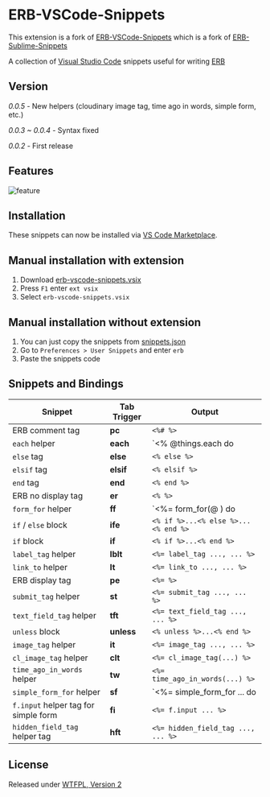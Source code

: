 # ERB-VSCode-Snippets

This extension is a fork of [ERB-VSCode-Snippets](https://github.com/ZneuRay/ERB-VSCode-Snippets) which is a fork of [ERB-Sublime-Snippets](https://github.com/matthewrobertson/ERB-Sublime-Snippets)

A collection of [Visual Studio Code](https://code.visualstudio.com/) snippets useful for writing [ERB](http://ruby-doc.org/stdlib-1.9.3/libdoc/erb/rdoc/ERB.html)

## Version

_0.0.5_ - New helpers (cloudinary image tag, time ago in words, simple form, etc.)

_0.0.3 ~ 0.0.4_ - Syntax fixed

_0.0.2_ - First release

## Features

![feature](images/feature.gif?raw=true)

## Installation

These snippets can now be installed via [VS Code Marketplace](https://marketplace.visualstudio.com/VSCode).

## Manual installation with extension

1. Download [erb-vscode-snippets.vsix](https://raw.githubusercontent.com/rayhanw/ERB-VSCode-Snippets/master/bin/erb-vscode-snippets.vsix)
2. Press `F1` enter `ext vsix`
3. Select `erb-vscode-snippets.vsix`

## Manual installation without extension

1. You can just copy the snippets from [snippets.json](https://raw.githubusercontent.com/rayhanw/ERB-VSCode-Snippets/master/snippets/snippets.json)
2. Go to `Preferences > User Snippets` and enter `erb`
3. Paste the snippets code

## Snippets and Bindings

| Snippet                              | Tab Trigger | Output                              |
| ------------------------------------ | ----------- | ----------------------------------- |
| ERB comment tag                      | **pc**      | `<%# %>`                            |
| `each` helper                        | **each**    | `<% @things.each do |thing| %> ...` |
| `else` tag                           | **else**    | `<% else %>`                        |
| `elsif` tag                          | **elsif**   | `<% elsif %>`                       |
| `end` tag                            | **end**     | `<% end %>`                         |
| ERB no display tag                   | **er**      | `<% %>`                             |
| `form_for` helper                    | **ff**      | `<%= form_for(@ ) do |f| %> ...`    |
| `if` / `else` block                  | **ife**     | `<% if %>...<% else %>...<% end %>` |
| `if` block                           | **if**      | `<% if %>...<% end %>`              |
| `label_tag` helper                   | **lblt**    | `<%= label_tag ..., ... %>`         |
| `link_to` helper                     | **lt**      | `<%= link_to ..., ... %>`           |
| ERB display tag                      | **pe**      | `<%= %>`                            |
| `submit_tag` helper                  | **st**      | `<%= submit_tag ..., ... %>`        |
| `text_field_tag` helper              | **tft**     | `<%= text_field_tag ..., ... %>`    |
| `unless` block                       | **unless**  | `<% unless %>...<% end %>`          |
| `image_tag` helper                   | **it**      | `<%= image_tag ..., ... %>`         |
| `cl_image_tag` helper                | **clt**     | `<%= cl_image_tag(...) %>`          |
| `time_ago_in_words` helper           | **tw**      | `<%= time_ago_in_words(...) %>`     |
| `simple_form_for` helper             | **sf**      | `<%= simple_form_for ... do |f| %>` |
| `f.input` helper tag for simple form | **fi**      | `<%= f.input ... %>`                |
| `hidden_field_tag` helper tag        | **hft**     | `<%= hidden_field_tag ..., ... %>`  |

## License

Released under [WTFPL, Version 2](https://raw.githubusercontent.com/rayhanw/ERB-VSCode-Snippets/master/LICENSE.txt)
